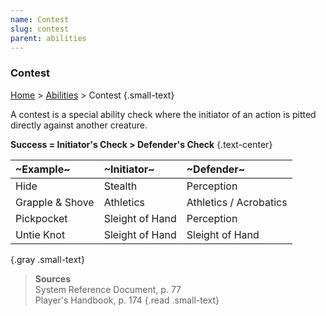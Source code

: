 ```yaml
---
name: Contest
slug: contest
parent: abilities
---
```

### Contest
[Home](dm-operations-center) > [Abilities](abilities) > Contest {.small-text}

A contest is a special ability check where the initiator of an action is pitted directly against another creature.

**Success = Initiator's Check > Defender's Check** {.text-center}

| ~Example~       | ~Initiator~     | ~Defender~             |
| :-------------- | :-------------- | :--------------------- |
| Hide            | Stealth         | Perception             |
| Grapple & Shove | Athletics       | Athletics / Acrobatics |
| Pickpocket      | Sleight of Hand | Perception             |
| Untie Knot      | Sleight of Hand | Sleight of Hand        |
{.gray .small-text}

> **Sources** <br/>
> System Reference Document, p. 77<br/>
> Player's Handbook, p. 174
{.read .small-text}

